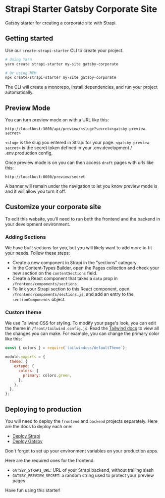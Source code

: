# Strapi Starter Gatsby Corporate Site

Gatsby starter for creating a corporate site with Strapi.

## Getting started

Use our `create-strapi-starter` CLI to create your project.

```sh
# Using Yarn
yarn create strapi-starter my-site gatsby-corporate

# Or using NPM
npx create-strapi-starter my-site gatsby-corporate
```

The CLI will create a monorepo, install dependencies, and run your project automatically.

## Preview Mode

You can turn preview mode on with a URL like this:

`http://localhost:3000/api/preview/<slug>?secret=<gatsby-preview-secret>`

`<slug>` is the slug you entered in Strapi for your page.
`<gatsby-preview-secret>` is the secret token defined in your .env.development / .env.production config,

Once preview mode is on you can then access `draft` pages with urls like this: 

`http://localhost:8000/preview/secret` 

A banner will remain under the navigation to let you know preview mode is and it will allow you turn it off.

## Customize your corporate site

To edit this website, you'll need to run both the frontend and the backend in your development environment.

### Adding Sections

We have built sections for you, but you will likely want to add more to fit your needs. Follow these steps:

- Create a new component in Strapi in the "sections" category
- In the Content-Types Builder, open the Pages collection and check your new section on the `contentSections` field.
- Create a React component that takes a `data` prop in `/frontend/components/sections`
- To link your Strapi section to this React component, open `/frontend/components/sections.js`, and add an entry to the `sectionComponents` object.

### Custom theme

We use Tailwind CSS for styling. To modify your page's look, you can edit the theme in `/front/tailwind.config.js`. Read the [Tailwind docs](https://v1.tailwindcss.com/docs/theme) to view all the changes you can make. For example, you can change the primary color like this:

```js
const { colors } = require(`tailwindcss/defaultTheme`);

module.exports = {
  theme: {
    extend: {
      colors: {
        primary: colors.green,
      },
    },
  },
};
```
## Deploying to production

You will need to deploy the `frontend` and `backend` projects separately. Here are the docs to deploy each one:

* [Deploy Strapi](https://strapi.io/documentation/developer-docs/latest/admin-panel/deploy.html#deployment)
* [Deploy Gatsby](https://www.gatsbyjs.com/docs/deploying-and-hosting/)

Don't forget to set up your environment variables on your production apps.

Here are the required ones for the frontend:

- `GATSBY_STRAPI_URL`: URL of your Strapi backend, without trailing slash
- `GATSBY_PREVIEW_SECRET`: a random string used to protect your preview pages

Have fun using this starter!

